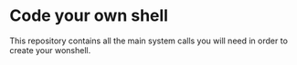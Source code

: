 # Code your own shell

This repository contains all the main system calls you will need in order to create your wonshell.
